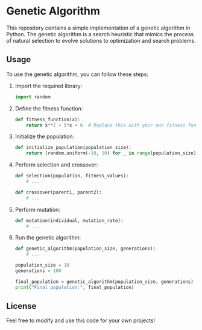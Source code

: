 
# Genetic Algorithm

This repository contains a simple implementation of a genetic algorithm in Python. The genetic algorithm is a search heuristic that mimics the process of natural selection to evolve solutions to optimization and search problems.

## Usage

To use the genetic algorithm, you can follow these steps:

1. Import the required library:
   ```python
   import random
   ```

2. Define the fitness function:
   ```python
   def fitness_function(x):
       return x**2 + 5*x + 6  # Replace this with your own fitness function
   ```

3. Initialize the population:
   ```python
   def initialize_population(population_size):
       return [random.uniform(-10, 10) for _ in range(population_size)]
   ```

4. Perform selection and crossover:
   ```python
   def selection(population, fitness_values):
       # ...
   
   def crossover(parent1, parent2):
       # ...
   ```

5. Perform mutation:
   ```python
   def mutation(individual, mutation_rate):
       # ...
   ```

6. Run the genetic algorithm:
   ```python
   def genetic_algorithm(population_size, generations):
       # ...
   
   population_size = 10
   generations = 100
   
   final_population = genetic_algorithm(population_size, generations)
   print("Final population:", final_population)
   ```

## License

Feel free to modify and use this code for your own projects!
